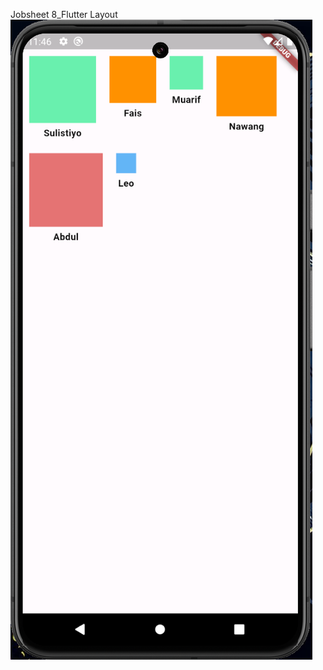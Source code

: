Jobsheet 8_Flutter Layout
![.](https://github.com/Sulistiyo12/Jobshet8_FlutterLayout/blob/main/Jobsheet8.png)
